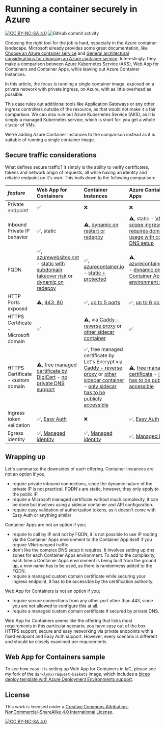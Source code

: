 # Running a container securely in Azure

[![CC BY-NC-SA 4.0][cc-by-nc-sa-shield]][cc-by-nc-sa]
![GitHub commit activity](https://img.shields.io/github/commit-activity/m/erwinkramer/running-a-container-securely-in-azure)

Choosing the right tool for the job is hard, especially in the Azure container landscape. Microsoft already provides some great documentation, like [Choose an Azure container service](https://learn.microsoft.com/en-us/azure/architecture/guide/choose-azure-container-service) and [General architectural considerations for choosing an Azure container service](https://learn.microsoft.com/en-us/azure/architecture/guide/container-service-general-considerations). Interestingly, they make a comparison between Azure Kubernetes Service (AKS), Web App for Containers and Container Apps, while leaving out Azure Container Instances.

In this article, the focus is running a single container image, exposed on a private network with private ingress, on Azure, with as little overhead as possible.

This case rules out additional tools like Application Gateways or any other ingress controllers outside of the resource, as that would not make it a fair comparison. We can also rule out Azure Kubernetes Service (AKS), as it is simply a managed Kubernetes service, which is short for: you get a whole cluster of VMs.

We're adding Azure Container Instances to the comparison instead as it is suitable of running a single container image.

## Secure traffic considerations

What defines secure traffic? It simply is the ability to verify certificates, tokens and network origin of requests, all while having an identity and reliable endpoint on it's own. This boils down to the following comparison:

| *feature* | Web App for Containers | Container Instances | Azure Container Apps |
|:---|:---|:---|:---|
| Private endpoint | ✅ | ❌ | ❌ |
| Inbound Private IP behavior | ✅, static | ⚠️, [dynamic on restart or redepoy](https://github.com/MicrosoftDocs/azure-docs/issues/65128) | ⚠️, static -  [VNet-scope ingress requires domain name usage with complex DNS setup](https://learn.microsoft.com/en-us/azure/container-apps/networking?tabs=workload-profiles-env%2Cazure-cli#dns:~:text=If%20you%20plan%20to%20use%20VNet%2Dscope%20ingress%20in%20an%20internal%20environment%2C%20configure%20your%20domains%20in%20one%20of%20the%20following%20ways%3A) |
| FQDN | ✅, [azurewebsites.net](https://learn.microsoft.com/nl-nl/azure/app-service/overview-private-endpoint#dns) - [static with subdomain takeover risk](https://learn.microsoft.com/en-us/azure/security/fundamentals/subdomain-takeover) or [dynamic on redepoy](https://techcommunity.microsoft.com/t5/apps-on-azure-blog/public-preview-creating-web-app-with-a-unique-default-hostname/ba-p/4156353) | ✅, [azurecontainer.io](https://learn.microsoft.com/en-us/azure/container-instances/container-instances-quickstart-portal#create-a-container-instance:~:text=page%2C%20specify%20a-,DNS%20name%20label,-for%20your%20container) - [static + protected](https://learn.microsoft.com/en-us/azure/container-instances/container-instances-quickstart-portal#create-a-container-instance:~:text=DNS%20name%20label%20scope%20reuse) | ⚠️, [azurecontainerapps.io](https://learn.microsoft.com/en-us/azure/container-apps/connect-apps?tabs=bash#location) - [dynamic on Container Apps environment redeploy](https://learn.microsoft.com/en-us/azure/container-apps/networking?tabs=workload-profiles-env%2Cazure-cli#:~:text=UNIQUE_IDENTIFIER%3E.%3CREGION_NAME%3E) |
| HTTP Ports exposed | ⚠️, [443, 80](https://learn.microsoft.com/en-us/azure/app-service/networking-features#app-service-ports) | ✅, [up to 5 ports](https://learn.microsoft.com/en-us/azure/container-instances/container-instances-resource-and-quota-limits#:~:text=20-,Ports%20per%20IP,-5) | ✅, [up to 6 ports](https://learn.microsoft.com/en-us/azure/container-apps/ingress-overview#additional-tcp-ports:~:text=There%27s%20a%20maximum%20of%205%20additional%20ports%20per%20app) |
| HTTPS Certificate - Microsoft domain | ✅ | ⚠️, via [Caddy -  reverse proxy](https://learn.microsoft.com/en-us/azure/container-instances/container-instances-container-group-automatic-ssl) or [other sidecar container](https://learn.microsoft.com/en-us/azure/container-instances/container-instances-container-group-ssl) | ✅ |
| HTTPS Certificate - custom domain | ⚠️, [free managed certificate by DigiCert](https://learn.microsoft.com/en-us/azure/app-service/configure-ssl-certificate?tabs=apex#create-a-free-managed-certificate) - [no private DNS support](https://learn.microsoft.com/en-us/azure/app-service/configure-ssl-certificate?tabs=apex#create-a-free-managed-certificate:~:text=Doesn%27t%20support%20private%20DNS.) | ✅, free managed certificate by Let's Encrypt via [Caddy -  reverse proxy](https://learn.microsoft.com/en-us/azure/container-instances/container-instances-container-group-automatic-ssl) or [other sidecar container](https://learn.microsoft.com/en-us/azure/container-instances/container-instances-container-group-ssl) - [only sidecar has to be publicly accessible](https://learn.microsoft.com/en-us/azure/container-instances/container-instances-container-group-automatic-ssl#:~:text=only%20the%20Caddy%20container%20gets%20exposed%20on%20ports%2080/TCP%20and%20443/TCP) | ⚠️, [free managed certificate](https://learn.microsoft.com/en-us/azure/container-apps/custom-domains-managed-certificates?pivots=azure-portal) - [ingress has to be publicly accessible](https://learn.microsoft.com/en-us/azure/container-apps/custom-domains-managed-certificates?pivots=azure-portal#:~:text=enabled%20and%20is-,publicly%20accessible,-.) |
| Ingress token validation | ✅, [Easy Auth](https://learn.microsoft.com/en-us/azure/app-service/overview-authentication-authorization?WT.mc_id=dotnet-00000-cephilli#identity-providers)| ❌ | ✅, [Easy Auth](https://learn.microsoft.com/en-us/azure/container-apps/authentication) |
| Egress identity | ✅, [Managed identity](https://learn.microsoft.com/en-us/azure/app-service/overview-managed-identity?tabs=portal%2Chttp) |  ✅, [Managed identity](https://learn.microsoft.com/en-us/azure/container-instances/container-instances-managed-identity) | ✅, [Managed identity](https://learn.microsoft.com/en-us/azure/container-apps/managed-identity?tabs=portal%2Cdotnet) |

## Wrapping up

Let's summarize the downsides of each offering. Container Instances are not an option if you;

- require private inbound connections, since the dynamic nature of the private IP is not practical. FQDN's are static, however, they only apply to the public IP.
- require a Microsoft managed certificate without much complexity, it can be done but involves using a sidecar container and API configuration.
- require easy validation of authorization tokens, as it doesn't come with Easy Auth or anything similar

Container Apps are not an option if you;

- require to call by IP and not by FQDN, it is not possible to use IP routing via the Container Apps environment to the Container App itself if you require VNet-scoped traffic.
- don't like the complex DNS setup it requires. It involves setting up dns zones for each Container Apps environment. To add to the complexity, each time a Container Apps environment is being built from the ground up, a new name has to be used, as there is randomness added to the FQDN.
- require a managed custom domain certificate while securing your ingress endpoint, it has to be accessible by the certification authority.

Web App for Containers is not an option if you;

- require secure connections from any other port other than 443, since you are not allowed to configure this at all.
- require a managed custom domain certificate if secured by private DNS.

Web App for Containers seems like the offering that ticks most requirements in this particular scenario, you have easy out of the box HTTPS support, secure and easy networking via private endpoints with a fixed endpoint and Easy Auth support. However, every scenario is different and should be closely examined per requirements.

## Web App for Containers sample

To see how easy it is setting up Web App for Containers in IaC, please see my fork of the `darklynx/request-baskets` image, which includes a [bicep deploy template with Azure Deployment Environments support](https://github.com/erwinkramer/request-baskets/tree/master/bicep).

## License

This work is licensed under a
[Creative Commons Attribution-NonCommercial-ShareAlike 4.0 International License][cc-by-nc-sa].

[![CC BY-NC-SA 4.0][cc-by-nc-sa-image]][cc-by-nc-sa]

[cc-by-nc-sa]: http://creativecommons.org/licenses/by-nc-sa/4.0/
[cc-by-nc-sa-image]: https://licensebuttons.net/l/by-nc-sa/4.0/88x31.png
[cc-by-nc-sa-shield]: https://img.shields.io/badge/License-CC%20BY--NC--SA%204.0-lightgrey.svg
